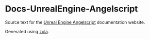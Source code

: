# Docs-UnrealEngine-Angelscript
Source text for the [Unreal Engine Angelscript](http://angelscript.hazelight.se/) documentation website.

Generated using [zola](https://www.getzola.org/).